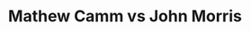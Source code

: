 ---
title: Mathew Camm vs John Morris
player1:
  name: Camm, Mathew
  percent: 85
  wins: 0
  losses: 1
player2:
  name: Morris, John
  percent: 98
  wins: 1
  losses: 0
games:
- player1:
    team: 'ON'
    position: Third
    percent: 85
    win: 0
    loss: 1
  player2:
    team: CA
    position: Third
    percent: 98
    win: 1
    loss: 0
  event: Brier
  year: 2015
  draw: Round Robin(12)
  score: ON 4 - CA 7
- player1:
    team: Eppi
    position: Third
    percent: 80
    win: 0
    loss: 1
  player2:
    team: Morr
    position: Third
    percent: 88
    win: 1
    loss: 0
  event: Trials (Men)
  year: 2017
  draw: Round Robin(18)
  score: Eppi 5 - Morr 6
---